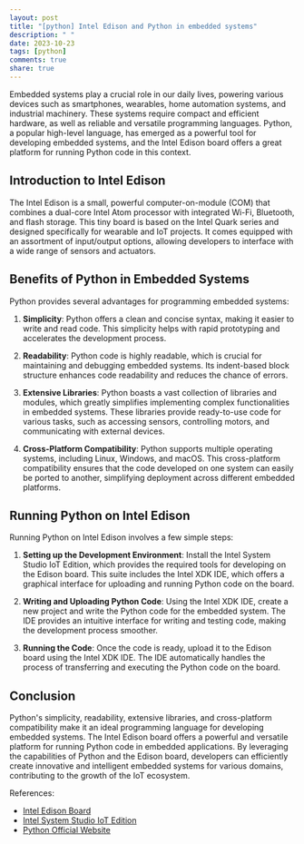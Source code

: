 ```yaml
---
layout: post
title: "[python] Intel Edison and Python in embedded systems"
description: " "
date: 2023-10-23
tags: [python]
comments: true
share: true
---
```


Embedded systems play a crucial role in our daily lives, powering various devices such as smartphones, wearables, home automation systems, and industrial machinery. These systems require compact and efficient hardware, as well as reliable and versatile programming languages. Python, a popular high-level language, has emerged as a powerful tool for developing embedded systems, and the Intel Edison board offers a great platform for running Python code in this context.

## Introduction to Intel Edison

The Intel Edison is a small, powerful computer-on-module (COM) that combines a dual-core Intel Atom processor with integrated Wi-Fi, Bluetooth, and flash storage. This tiny board is based on the Intel Quark series and designed specifically for wearable and IoT projects. It comes equipped with an assortment of input/output options, allowing developers to interface with a wide range of sensors and actuators.

## Benefits of Python in Embedded Systems

Python provides several advantages for programming embedded systems:

1. **Simplicity**: Python offers a clean and concise syntax, making it easier to write and read code. This simplicity helps with rapid prototyping and accelerates the development process.

2. **Readability**: Python code is highly readable, which is crucial for maintaining and debugging embedded systems. Its indent-based block structure enhances code readability and reduces the chance of errors.

3. **Extensive Libraries**: Python boasts a vast collection of libraries and modules, which greatly simplifies implementing complex functionalities in embedded systems. These libraries provide ready-to-use code for various tasks, such as accessing sensors, controlling motors, and communicating with external devices.

4. **Cross-Platform Compatibility**: Python supports multiple operating systems, including Linux, Windows, and macOS. This cross-platform compatibility ensures that the code developed on one system can easily be ported to another, simplifying deployment across different embedded platforms.

## Running Python on Intel Edison

Running Python on Intel Edison involves a few simple steps:

1. **Setting up the Development Environment**: Install the Intel System Studio IoT Edition, which provides the required tools for developing on the Edison board. This suite includes the Intel XDK IDE, which offers a graphical interface for uploading and running Python code on the board.

2. **Writing and Uploading Python Code**: Using the Intel XDK IDE, create a new project and write the Python code for the embedded system. The IDE provides an intuitive interface for writing and testing code, making the development process smoother.

3. **Running the Code**: Once the code is ready, upload it to the Edison board using the Intel XDK IDE. The IDE automatically handles the process of transferring and executing the Python code on the board.

## Conclusion

Python's simplicity, readability, extensive libraries, and cross-platform compatibility make it an ideal programming language for developing embedded systems. The Intel Edison board offers a powerful and versatile platform for running Python code in embedded applications. By leveraging the capabilities of Python and the Edison board, developers can efficiently create innovative and intelligent embedded systems for various domains, contributing to the growth of the IoT ecosystem.

References:
- [Intel Edison Board](https://www.intel.com/content/www/us/en/products/boards-kits/edison.html)
- [Intel System Studio IoT Edition](https://software.intel.com/content/www/us/en/develop/tools/iot/iot-edition.html)
- [Python Official Website](https://www.python.org/)
